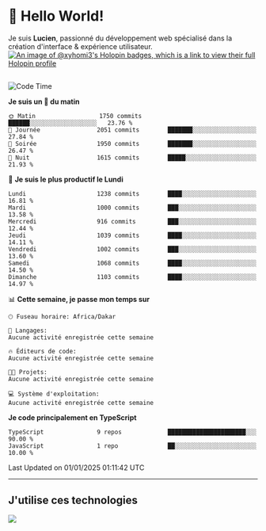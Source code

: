 # 👋 Hello World!

Je suis **Lucien**, passionné du développement web spécialisé dans la création d'interface & expérience utilisateur.
[![An image of @xyhomi3's Holopin badges, which is a link to view their full Holopin profile](https://holopin.me/xyhomi3)](https://holopin.io/@xyhomi3)

##

<!--START_SECTION:waka-->
![Code Time](http://img.shields.io/badge/Code%20Time-2%2C834%20hrs%2050%20mins-blue)

**Je suis un 🐤 du matin** 

```text
🌞 Matin                  1750 commits        ██████░░░░░░░░░░░░░░░░░░░   23.76 % 
🌆 Journée                2051 commits        ███████░░░░░░░░░░░░░░░░░░   27.84 % 
🌃 Soirée                 1950 commits        ███████░░░░░░░░░░░░░░░░░░   26.47 % 
🌙 Nuit                   1615 commits        █████░░░░░░░░░░░░░░░░░░░░   21.93 % 
```
📅 **Je suis le plus productif le Lundi** 

```text
Lundi                    1238 commits        ████░░░░░░░░░░░░░░░░░░░░░   16.81 % 
Mardi                    1000 commits        ███░░░░░░░░░░░░░░░░░░░░░░   13.58 % 
Mercredi                 916 commits         ███░░░░░░░░░░░░░░░░░░░░░░   12.44 % 
Jeudi                    1039 commits        ████░░░░░░░░░░░░░░░░░░░░░   14.11 % 
Vendredi                 1002 commits        ███░░░░░░░░░░░░░░░░░░░░░░   13.60 % 
Samedi                   1068 commits        ████░░░░░░░░░░░░░░░░░░░░░   14.50 % 
Dimanche                 1103 commits        ████░░░░░░░░░░░░░░░░░░░░░   14.97 % 
```


📊 **Cette semaine, je passe mon temps sur** 

```text
🕑︎ Fuseau horaire: Africa/Dakar

💬 Langages: 
Aucune activité enregistrée cette semaine

🔥 Éditeurs de code: 
Aucune activité enregistrée cette semaine

🐱‍💻 Projets: 
Aucune activité enregistrée cette semaine

💻 Système d'exploitation: 
Aucune activité enregistrée cette semaine
```

**Je code principalement en TypeScript** 

```text
TypeScript               9 repos             ██████████████████████░░░   90.00 % 
JavaScript               1 repo              ██░░░░░░░░░░░░░░░░░░░░░░░   10.00 % 
```




 Last Updated on 01/01/2025 01:11:42 UTC
<!--END_SECTION:waka-->
---

## J'utilise ces technologies

<p align="left">
  <a href="https://skillicons.dev">
    <img src="https://skillicons.dev/icons?i=ts,js,md,scss,tailwind,react,docker,express,astro,vite,nextjs,vercel,figma,ableton" />
  </a>
</p>

